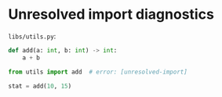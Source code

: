 # Unresolved import diagnostics

<!-- snapshot-diagnostics -->

`libs/utils.py`:

```py
def add(a: int, b: int) -> int:
    a + b
```

```py
from utils import add  # error: [unresolved-import]

stat = add(10, 15)
```

